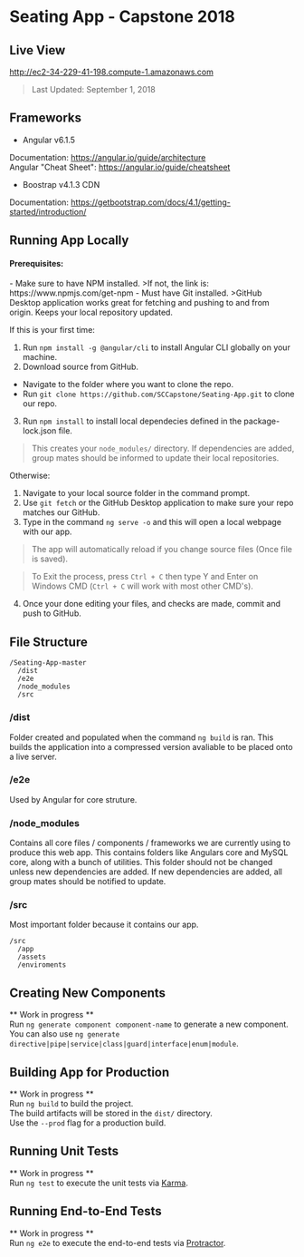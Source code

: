 # Seating App - Capstone 2018

## Live View
http://ec2-34-229-41-198.compute-1.amazonaws.com
>Last Updated: September 1, 2018

## Frameworks
- Angular v6.1.5

Documentation: https://angular.io/guide/architecture <br />
Angular "Cheat Sheet": https://angular.io/guide/cheatsheet

- Boostrap v4.1.3 CDN

Documentation: https://getbootstrap.com/docs/4.1/getting-started/introduction/

## Running App Locally
<h4>Prerequisites:</h4>
- Make sure to have NPM installed.
>If not, the link is: https://www.npmjs.com/get-npm
- Must have Git installed.
>GitHub Desktop application works great for fetching and pushing to and from origin.  Keeps your local repository updated.

If this is your first time:
1. Run `npm install -g @angular/cli` to install Angular CLI globally on your machine.
2. Download source from GitHub.
- Navigate to the folder where you want to clone the repo.
- Run `git clone https://github.com/SCCapstone/Seating-App.git` to clone our repo.
3. Run `npm install` to install local dependecies defined in the package-lock.json file.
>This creates your `node_modules/` directory.  If dependencies are added, group mates should be informed to update their local repositories.

Otherwise:

1. Navigate to your local source folder in the command prompt.
2. Use `git fetch` or the GitHub Desktop application to make sure your repo matches our GitHub. <br />
3. Type in the command `ng serve -o` and this will open a local webpage with our app. <br />
>The app will automatically reload if you change source files (Once file is saved). <br />

>To Exit the process, press `Ctrl + C` then type Y and Enter on Windows CMD (`Ctrl + C` will work with most other CMD's). <br />

4.  Once your done editing your files, and checks are made, commit and push to GitHub.

## File Structure

```
/Seating-App-master
  /dist
  /e2e
  /node_modules
  /src
```

### /dist

Folder created and populated when the command `ng build` is ran.  This builds the application into a compressed version avaliable to be placed onto a live server.

### /e2e

Used by Angular for core struture.

### /node_modules

Contains all core files / components / frameworks we are currently using to produce this web app.  This contains folders like Angulars core and MySQL core, along with a bunch of utilities.  This folder should not be changed unless new dependencies are added.  If new dependencies are added, all group mates should be notified to update.

### /src

Most important folder because it contains our app. <br />

```
/src
  /app
  /assets
  /enviroments
```

## Creating New Components

** Work in progress ** <br />
Run `ng generate component component-name` to generate a new component. <br />
You can also use `ng generate directive|pipe|service|class|guard|interface|enum|module`. <br />

## Building App for Production

** Work in progress ** <br />
Run `ng build` to build the project. <br />
The build artifacts will be stored in the `dist/` directory. <br />
Use the `--prod` flag for a production build. <br />

## Running Unit Tests

** Work in progress ** <br />
Run `ng test` to execute the unit tests via [Karma](https://karma-runner.github.io).

## Running End-to-End Tests

** Work in progress ** <br />
Run `ng e2e` to execute the end-to-end tests via [Protractor](http://www.protractortest.org/).
